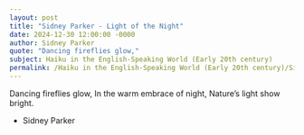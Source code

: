 ```yaml
---
layout: post
title: "Sidney Parker - Light of the Night"
date: 2024-12-30 12:00:00 -0000
author: Sidney Parker
quote: "Dancing fireflies glow,"
subject: Haiku in the English-Speaking World (Early 20th century)
permalink: /Haiku in the English-Speaking World (Early 20th century)/Sidney Parker/Sidney Parker - Light of the Night
---
```


Dancing fireflies glow,
In the warm embrace of night,
Nature’s light show bright.

- Sidney Parker

